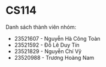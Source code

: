 # CS114
Danh sách thành viên nhóm:
+ 23521607 - Nguyễn Hà Công Toàn
+ 23521592 - Đỗ Lê Duy Tín
+ 23521829 - Nguyễn Chí Vỹ
+ 23520988 - Trương Hoàng Nam
